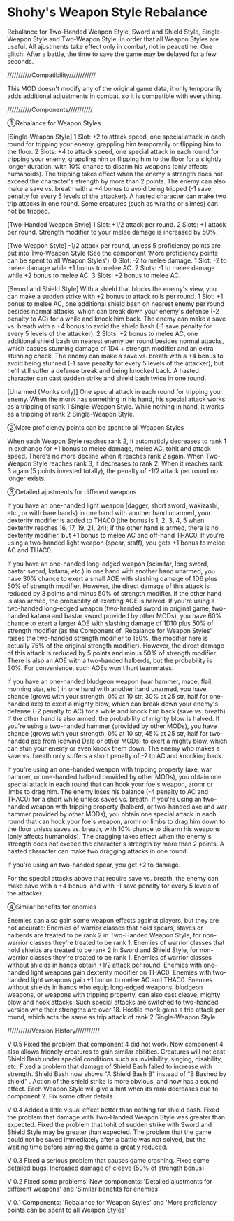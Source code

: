 # Shohy's Weapon Style Rebalance

Rebalance for Two-Handed Weapon Style, Sword and Shield Style, Single-Weapon Style and Two-Weapon Style, in order that all Weapon Styles are useful.
All ajustments take effect only in combat, not in peacetime.
One glitch: After a battle, the time to save the game may be delayed for a few seconds.


///////////Compatibility////////////

This MOD doesn't modify any of the original game data, it only temporarily adds additional adjustments in combat, so it is compatible with everything.

///////////Components///////////

①Rebalance for Weapon Styles

[Single-Weapon Style]
1 Slot: +2 to attack speed, one special attack in each round for tripping your enemy, grappling him temporarily or flipping him to the floor. 
2 Slots: +4 to attack speed, one special attack in each round for tripping your enemy, grappling him or flipping him to the floor for a slightly longer duration, with 10% chance to disarm his weapons (only affects humanoids). 
The tripping takes effect when the enemy's strength does not exceed the character's strength by more than 2 points. The enemy can also make a save vs. breath with a +4 bonus to avoid being tripped (-1 save penalty for every 5 levels of the attacker).
A hasted character can make two trip attacks in one round.
Some creatures (such as wraiths or slimes) can not be tripped.

[Two-Handed Weapon Style]
1 Slot: +1/2 attack per round.
2 Slots: +1 attack per round.
Strength modifier to your melee damage is increased by 50%.

[Two-Weapon Style]
-1/2 attack per round, unless 5 proficiency points are put into Two-Weapon Style (See the component 'More proficiency points can be spent to all Weapon Styles').
0 Slot: -2 to melee damage.
1 Slot: -2 to melee damage while +1 bonus to melee AC.
2 Slots: -1 to melee damage while +2 bonus to melee AC.
3 Slots: +2 bonus to melee AC.

[Sword and Shield Style]
With a shield that blocks the enemy's view, you can make a sudden strike with +2 bonus to attack rolls per round.
1 Slot: +1 bonus to melee AC, one additional shield bash on nearest enemy per round besides normal attacks, which can break down your enemy's defense (-2 penalty to AC) for a while and knock him back. The enemy can make a save vs. breath with a +4 bonus to avoid the shield bash (-1 save penalty for every 5 levels of the attacker).
2 Slots: +2 bonus to melee AC, one additional shield bash on nearest enemy per round besides normal attacks, which casues stunning damage of 1D4 + strength modifier and an extra stunning check.  The enemy can make a save vs. breath with a +4 bonus to avoid being stunned (-1 save penalty for every 5 levels of the attacker), but he'll still suffer a defense break and being knocked back.
A hasted character can cast sudden strike and shield bash twice in one round.

[Unarmed (Monks only)]
One special attack in each round for tripping your enemy. When the monk has something in his hand, his special attack works as a tripping of rank 1 Single-Weapon Style. While nothing in hand, it works as a tripping of rank 2 Single-Weapon Style.


②More proficiency points can be spent to all Weapon Styles

When each Weapon Style reaches rank 2, it automaticly decreases to rank 1 in exchange for +1 bonus to melee damage, melee AC, tohit and attack speed. There's no more decline when it reaches rank 2 again.
When Two-Weapon Style reaches rank 3, it decreases to rank 2. When it reaches rank 3 again (5 points invested totally), the penalty of -1/2 attack per round no longer exists.


③Detailed ajustments for different weapons

If you have an one-handed light weapon (dagger, short sword, wakizashi, etc., or with bare hands) in one hand with another hand unarmed, your dexterity modifier is added to THAC0 (the bonus is 1, 2, 3, 4, 5 when dexterity reaches 16, 17, 19, 21, 24); if the other hand is armed, there is no dexterity modifier, but +1 bonus to melee AC and off-hand THAC0. 
If you're using a two-handed light weapon (spear, staff), you gets +1 bonus to melee AC and THAC0.

If you have an one-handed long-edged weapon (scimitar, long sword, bastar sword, katana, etc.) in one hand with another hand unarmed, you have 30% chance to exert a small AOE with slashing damage of 1D6 plus 50% of strength modifier. However, the direct damage of this attack is reduced by 3 points and minus 50% of strength modifier. If the other hand is also armed, the probability of exerting AOE is halved. 
If you're using a two-handed long-edged weapon (two-handed sword in original game, two-handed katana and bastar sword provided by other MODs),  you have 60% chance to exert a larger AOE with slashing damage of 1D10 plus 50% of strength modifier (as the Component of 'Rebalance for Weapon Styles' raises the two-handed strength modifier to 150%, the modifier here is actually 75% of the original strength modifier). However, the direct damage of this attack is reduced by 5 points and minus 50% of strength modifier.
There is also an AOE with a two-handed halberds, but the probability is 30%.
For convenience, such AOEs won't hurt teammates.

If you have an one-handed bludgeon weapon (war hammer, mace, flail, morning star, etc.) in one hand with another hand unarmed, you have chance (grows with your strength, 0% at 10 str, 30% at 25 str, half for one-handed axe) to exert a mighty blow, which can break down your enemy's defense (-2 penalty to AC) for a while and knock him back (save vs. breath). If the other hand is also armed, the probability of mighty blow is halved. 
If you're using a two-handed hammer (provided by other MODs), you have chance (grows with your strength, 0% at 10 str, 45% at 25 str, half for two-handed axe from Icewind Dale or other MODs) to exert a mighty blow, which can stun your enemy or even knock them down. The enemy who makes a save vs. breath only suffers a short penalty of -2 to AC and knocking back.

If you're using an one-handed weapon with tripping property (axe, war hammer, or one-handed halberd provided by other MODs), you obtain one special attack in each round that can hook your foe's weapon, aromr or limbs to drag him. The enemy loses his balance (-4 penalty to AC and THAC0) for a short while unless saves vs. breath.
If you're using an two-handed weapon with tripping property (halberd, or two-handed axe and war hammer provided by other MODs), you obtain one special attack in each round that can hook your foe's weapon, aromr or limbs to drag him down to the floor unless saves vs. breath, with 10% chance to disarm his weapons (only affects humanoids). 
The dragging takes effect when the enemy's strength does not exceed the character's strength by more than 2 points.
A hasted character can make two dragging attacks in one round.

If you're using an two-handed spear, you get +2 to damage.

For the special attacks above that require save vs. breath, the enemy can make save with a +4 bonus, and with -1 save penalty for every 5 levels of the attacker.


④Similar benefits for enemies

Enemies can also gain some weapon effects against players, but they are not accurate: 
Enemies of warrior classes that hold spears, staves or halberds are treated to be rank 2 in Two-Handed Weapon Style, for non-warrior classes they're treated to be rank 1.
Enemies of warrior classes that hold shields are treated to be rank 2 in Sword and Shield Style, for non-warrior classes they're treated to be rank 1.
Enemies of warrior classes without shields in hands obtain +1/2 attack per round.
Enemies with one-handed light weapons gain dexterity modifier on THAC0; Enemies with two-handed light weapons gain +1 bonus to melee AC and THAC0.
Enemies without shields in hands who equip long-edged weapons, bludgeon weapons, or weapons with tripping property, can also cast cleave, mighty blow and hook attacks. Such special attacks are switched to two-handed version whe their strengths are over 18.
Hostile monk gains a trip attack per round, which acts the same as trip attack of rank 2 Single-Weapon Style.


///////////Version History///////////

V 0.5
Fixed the problem that component 4 did not work. Now component 4 also allows friendly creatures to gain similar abilities. 
Creatures will not cast Shield Bash under special conditions such as invisibility, singing, disability, etc. 
Fixed a problem that damage of Shield Bash failed to increase with strength. 
Shield Bash now shows "A Shield Bash B" instead of "B Bashed by shield" .
Action of the shield strike is more obvious, and now has a sound effect.
Each Weapon Style will give a hint when its rank decreases due to component 2. 
Fix some other details.

V 0.4
Added a little visual effect better than nothing for shield bash.
Fixed the problem that damage with Two-Handed Weapon Style was greater than expected.
Fixed the problem that tohit of sudden strike with Sword and Shield Style may be greater than expected.
The problem that the game could not be saved immediately after a battle was not solved, but the waiting time before saving the game is greatly reduced.

V 0.3
Fixed a serious problem that causes game crashing. 
Fixed some detailed bugs. 
Increased damage of cleave (50% of strength bonus).

V 0.2
Fixed some problems. 
New components: 'Detailed ajustments for different weapons' and 'Similar benefits for enemies'

V 0.1
Components: 'Rebalance for Weapon Styles' and 'More proficiency points can be spent to all Weapon Styles'